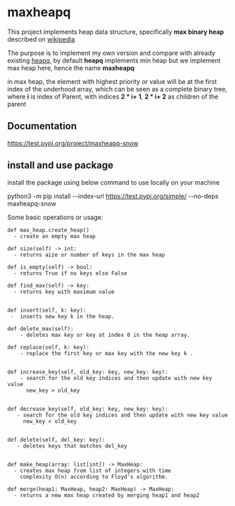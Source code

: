# maxheapq

This project implements heap data structure, specifically **max binary heap** described on [wikipedia](https://en.wikipedia.org/wiki/Binary_heap#Building_a_heap)

The purpose is to implement my own version and compare with 
already existing [heapq](https://docs.python.org/3/library/heapq.html), by default **heapq** implements min heap but we implement max heap here, hence the name **maxheapq**


in max heap, the element with highest priority or value will be at the first index of the underhood array, which can be seen as a complete binary tree, where **i** is index of Parent, with indices **2 * i+ 1**, **2 * i+ 2** as children of the parent

## Documentation
https://test.pypi.org/project/maxheapq-snow

## install and use package

install the package using below command to use locally on your machine

python3 -m pip install --index-url https://test.pypi.org/simple/ --no-deps maxheapq-snow


Some basic operations or usage:

    def max_heap.create_heap()
      - create an empty max heap 

    def size(self) -> int:
      - returns aize or number of keys in the max heap

    def is_empty(self) -> bool:
      - returns True if no keys else False

    def find_max(self) -> key:
      - returns key with maximum value


    def insert(self, k: key):
     -  inserts new key k in the heap.

    def delete_max(self):
        - deletes max key or key at index 0 in the heap array.

    def replace(self, k: key):
        - replace the first key or max key with the new key k .


    def increase_key(self, old_key: key, new_key: key):
        - search for the old key indices and then update with new key value
          new_key > old_key


    def decrease_key(self, old_key: key, new_key: key):
       - search for the old key indices and then update with new key value
         new_key < old_key


    def delete(self, del_key: key):
       - deletes keys that matches del_key


    def make_heap(array: list[int]) -> MaxHeap:
      - creates max heap from list of integers with time
        complexity O(n) according to Floyd's algorithm.

    def merge(heap1: MaxHeap, heap2: MaxHeap) -> MaxHeap:
      - returns a new max heap created by merging heap1 and heap2



